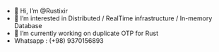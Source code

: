 - 👋 Hi, I’m @Rustixir
- 👀 I’m interested in Distributed / RealTime infrastructure / In-memory Database 
- 🌱 I’m currently working on duplicate OTP for Rust
-    Whatsapp : (+98) 9370156893

<!---
Rustixir/Rustixir is a ✨ special ✨ repository because its `README.md` (this file) appears on your GitHub profile.
You can click the Preview link to take a look at your changes.
--->
